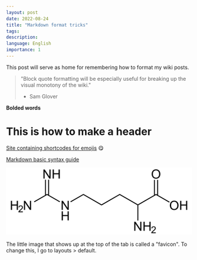 ```yaml
---
layout: post
date: 2022-08-24
title: "Markdown format tricks"
tags: 
description: 
language: English
importance: 1
---
```

This post will serve as home for remembering how to format my wiki posts.

> "Block quote formatting will be especially useful for breaking up the visual monotony of the wiki." 
> - Sam Glover

**Bolded words**

# This is how to make a header 

[Site containing shortcodes for emojis](https://gist.github.com/rxaviers/7360908)  :yum:

[Markdown basic syntax guide](https://www.markdownguide.org/basic-syntax/)

![](image/arginine.png)

The little image that shows up at the top of the tab is called a "favicon". To change this, I go to layouts > default.
